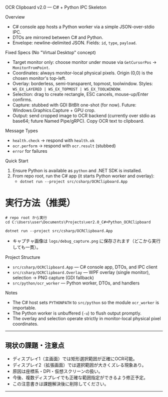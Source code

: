 OCR Clipboard v2.0 — C# + Python IPC Skeleton

Overview
- C# console app hosts a Python worker via a simple JSON-over-stdio IPC.
- DTOs are mirrored between C# and Python.
- Envelope: newline-delimited JSON. Fields: `id`, `type`, `payload`.

Fixed Specs (No "Virtual Desktop" concept)
- Target monitor only: choose monitor under mouse via `GetCursorPos` → `MonitorFromPoint`.
- Coordinates: always monitor-local physical pixels. Origin (0,0) is the chosen monitor's top-left.
- Overlay: borderless, semi-transparent, topmost, toolwindow. Styles: `WS_EX_LAYERED | WS_EX_TOPMOST | WS_EX_TOOLWINDOW`.
- Selection: drag to create rectangle, ESC cancels, mouse-up/Enter confirms.
- Capture: stubbed with GDI BitBlt one-shot (for now). Future: Windows.Graphics.Capture + GPU crop.
- Output: send cropped image to OCR backend (currently over stdio as base64; future Named Pipe/gRPC). Copy OCR text to clipboard.

Message Types
- `health.check` -> respond with `health.ok`
- `ocr.perform` -> respond with `ocr.result` (stubbed)
- `error` for failures

Quick Start
1) Ensure Python is available as `python` and .NET SDK is installed.
2) From repo root, run the C# app (it starts Python worker and overlay):
   - `dotnet run --project src/csharp/OCRClipboard.App`

# 実行方法（推奨）

```pwsh
# repo root から実行
cd C:\Users\user\Documents\Projects\ver2.0_C#+Python_OCRClipboard

dotnet run --project src/csharp/OCRClipboard.App
```

- キャプチャ画像は `logs/debug_capture.png` に保存されます（どこから実行しても一貫）。

Project Structure
- `src/csharp/OCRClipboard.App` — C# console app, DTOs, and IPC client
- `src/csharp/OCRClipboard.Overlay` — WPF overlay (single monitor), selection → PNG capture (GDI fallback)
- `src/python/ocr_worker` — Python worker, DTOs, and handlers

Notes
- The C# host sets `PYTHONPATH` to `src/python` so the module `ocr_worker` is importable.
- The Python worker is unbuffered (`-u`) to flush output promptly.
 - The overlay and selection operate strictly in monitor-local physical pixel coordinates.

---

## 現状の課題・注意点

- ディスプレイ1（主画面）では矩形選択範囲が正確にOCR可能。
- ディスプレイ2（拡張画面）では選択範囲が大きくズレる現象あり。
- 原因は座標系・DPI・仮想スクリーンの扱い。
- 今後、複数ディスプレイでも正確な範囲指定ができるよう修正予定。
- この注意書きは課題解決後に削除してください。

---

